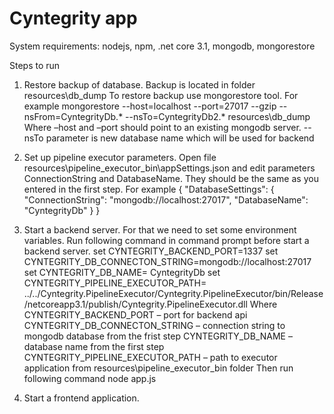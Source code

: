 # Cyntegrity app

System requirements: nodejs, npm, .net core 3.1, mongodb, mongorestore

Steps to run

1.	Restore backup of database.
Backup is located in folder resources\db_dump
To restore backup use mongorestore tool.
For example
mongorestore --host=localhost --port=27017 --gzip --nsFrom=CyntegrityDb.* --nsTo=CyntegrityDb2.* resources\db_dump
Where –host and –port should point to an existing mongodb server.
--nsTo parameter is new database name which will be used for backend

2.	Set up pipeline executor parameters.
Open file resources\pipeline_executor_bin\appSettings.json and edit parameters ConnectionString and DatabaseName. They should be the same as you entered in the first step.
For example
{
  "DatabaseSettings": {
    "ConnectionString": "mongodb://localhost:27017",
    "DatabaseName": "CyntegrityDb"
  }
}

3.	Start a backend server.
For that we need to set some environment variables.
Run following command in command prompt before start a backend server.
set CYNTEGRITY_BACKEND_PORT=1337
set CYNTEGRITY_DB_CONNECTON_STRING=mongodb://localhost:27017
set CYNTEGRITY_DB_NAME= CyntegrityDb
set CYNTEGRITY_PIPELINE_EXECUTOR_PATH= ../../Cyntegrity.PipelineExecutor/Cyntegrity.PipelineExecutor/bin/Release/netcoreapp3.1/publish/Cyntegrity.PipelineExecutor.dll
Where CYNTEGRITY_BACKEND_PORT – port for backend api
CYNTEGRITY_DB_CONNECTON_STRING – connection string to mongodb database from the frist step
CYNTEGRITY_DB_NAME – database name from the first step
CYNTEGRITY_PIPELINE_EXECUTOR_PATH – path to executor application from resources\pipeline_executor_bin folder
Then run following command
node app.js

4.	Start a frontend application.

